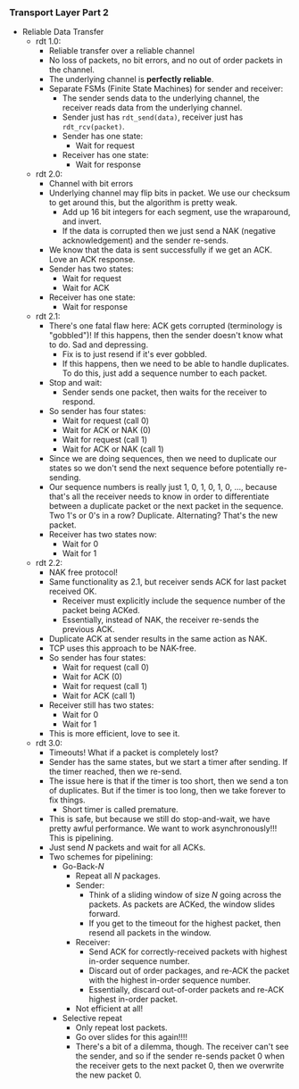 ### Transport Layer Part 2
- Reliable Data Transfer
	- rdt 1.0:
		- Reliable transfer over a reliable channel
		- No loss of packets, no bit errors, and no out of order packets in the channel.
		- The underlying channel is **perfectly reliable**.
		- Separate FSMs (Finite State Machines) for sender and receiver:
			- The sender sends data to the underlying channel, the receiver reads data from the underlying channel.
			- Sender just has `rdt_send(data)`, receiver just has `rdt_rcv(packet)`. 
			- Sender has one state:
				- Wait for request
			- Receiver has one state:
				- Wait for response
	- rdt 2.0:
		- Channel with bit errors
		- Underlying channel may flip bits in packet. We use our checksum to get around this, but the algorithm is pretty weak. 
			- Add up 16 bit integers for each segment, use the wraparound, and invert.
			- If the data is corrupted then we just send a NAK (negative acknowledgement) and the sender re-sends.
		- We know that the data is sent successfully if we get an ACK. Love an ACK response.
		- Sender has two states:
			- Wait for request
			- Wait for ACK
		- Receiver has one state:
			- Wait for response
	- rdt 2.1:
		- There's one fatal flaw here: ACK gets corrupted (terminology is "gobbled")! If this happens, then the sender doesn't know what to do. Sad and depressing.
			- Fix is to just resend if it's ever gobbled.
			- If this happens, then we need to be able to handle duplicates. To do this, just add a sequence number to each packet.
		- Stop and wait:
			- Sender sends one packet, then waits for the receiver to respond.
		- So sender has four states:
			- Wait for request (call 0)
			- Wait for ACK or NAK (0)
			- Wait for request (call 1)
			- Wait for ACK or NAK (call 1)
		- Since we are doing sequences, then we need to duplicate our states so we don't send the next sequence before potentially re-sending.
		- Our sequence numbers is really just 1, 0, 1, 0, 1, 0, ..., because that's all the receiver needs to know in order to differentiate between a duplicate packet or the next packet in the sequence. Two 1's or 0's in a row? Duplicate. Alternating? That's the new packet. 
		- Receiver has two states now:
			- Wait for 0
			- Wait for 1
	- rdt 2.2:
		- NAK free protocol!
		- Same functionality as 2.1, but receiver sends ACK for last packet received OK.
			- Receiver must explicitly include the sequence number of the packet being ACKed.
			- Essentially, instead of NAK, the receiver re-sends the previous ACK.
		- Duplicate ACK at sender results in the same action as NAK.
		- TCP uses this approach to be NAK-free.
		- So sender has four states:
			- Wait for request (call 0)
			- Wait for ACK (0)
			- Wait for request (call 1)
			- Wait for ACK (call 1)
		- Receiver still has two states:
			- Wait for 0
			- Wait for 1
		- This is more efficient, love to see it.
	- rdt 3.0:
		- Timeouts! What if a packet is completely lost?
		- Sender has the same states, but we start a timer after sending. If the timer reached, then we re-send.
		- The issue here is that if the timer is too short, then we send a ton of duplicates. But if the timer is too long, then we take forever to fix things.
			- Short timer is called premature.
		- This is safe, but because we still do stop-and-wait, we have pretty awful performance. We want to work asynchronously!!! This is pipelining. 
		- Just send $N$ packets and wait for all ACKs. 
		- Two schemes for pipelining:
			- Go-Back-$N$
				- Repeat all $N$ packages.
				- Sender:
					- Think of a sliding window of size $N$ going across the packets. As packets are ACKed, the window slides forward.
					- If you get to the timeout for the highest packet, then resend all packets in the window.
				- Receiver:
					- Send ACK for correctly-received packets with highest in-order sequence number.
					- Discard out of order packages, and re-ACK the packet with the highest in-order sequence number.
					- Essentially, discard out-of-order packets and re-ACK highest in-order packet.
				- Not efficient at all!
			- Selective repeat
				- Only repeat lost packets.
				- Go over slides for this again!!!!
				- There's a bit of a dilemma, though. The receiver can't see the sender, and so if the sender re-sends packet 0 when the receiver gets to the next packet 0, then we overwrite the new packet 0.